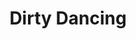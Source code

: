 ---
layout: post
title: Dirty Dancing
director: Emile Ardolino
year: 1987
cover: https://images.mubicdn.net/images/film/12432/cache-852740-1679069828/image-w1280.jpg
---